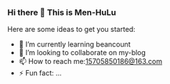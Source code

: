 ### Hi there 👋  This is Men-HuLu

Here are some ideas to get you started:
- 🌱 I’m currently learning beancount
- 👯 I’m looking to collaborate on my-blog
- 📫 How to reach me:15705850186@163.com
- ⚡ Fun fact: ...

<!--
**Men-HuLu/Men-HuLu** is a ✨ _special_ ✨ repository because its `README.md` (this file) appears on your GitHub profile.
- 🔭 I’m currently working on LJKJ
- 🤔 I’m looking for help with ...
- 💬 Ask me about 
- 📫 How to reach me: ...
- 😄 Pronouns: ...

-->
